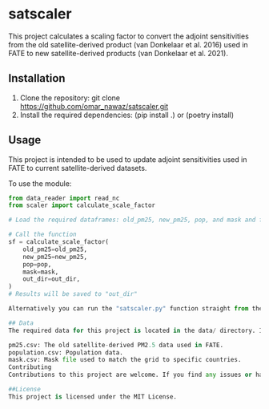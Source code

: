 # satscaler

This project calculates a scaling factor to convert the adjoint sensitivities from the old satellite-derived product (van Donkelaar et al. 2016) used in FATE to new satellite-derived products (van Donkelaar et al. 2021).

## Installation

1. Clone the repository: git clone https://github.com/omar_nawaz/satscaler.git
2. Install the required dependencies: (pip install .) or (poetry install)


## Usage

This project is intended to be used to update adjoint sensitivities used in FATE to current satellite-derived datasets.

To use the module:

```python
from data_reader import read_nc
from scaler import calculate_scale_factor

# Load the required dataframes: old_pm25, new_pm25, pop, and mask and format them (see satscaler)

# Call the function
sf = calculate_scale_factor(
    old_pm25=old_pm25,
    new_pm25=new_pm25,
    pop=pop,
    mask=mask,
    out_dir=out_dir,
)
# Results will be saved to "out_dir"

Alternatively you can run the "satscaler.py" function straight from the command line. This assumes that your data is stored in "../../data/"

## Data
The required data for this project is located in the data/ directory. It includes:

pm25.csv: The old satellite-derived PM2.5 data used in FATE.
population.csv: Population data.
mask.csv: Mask file used to match the grid to specific countries.
Contributing
Contributions to this project are welcome. If you find any issues or have suggestions for improvement, please open an issue on the GitHub repository.

##License
This project is licensed under the MIT License.